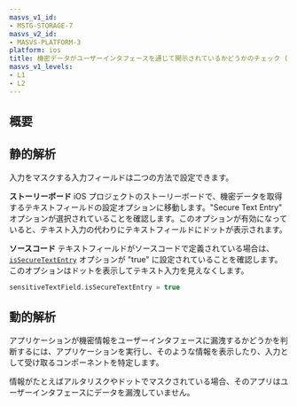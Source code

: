 ```yaml
---
masvs_v1_id:
- MSTG-STORAGE-7
masvs_v2_id:
- MASVS-PLATFORM-3
platform: ios
title: 機密データがユーザーインタフェースを通じて開示されているかどうかのチェック (Checking for Sensitive Data Disclosed Through the User Interface)
masvs_v1_levels:
- L1
- L2
---
```


## 概要

## 静的解析

入力をマスクする入力フィールドは二つの方法で設定できます。

**ストーリーボード**
iOS プロジェクトのストーリーボードで、機密データを取得するテキストフィールドの設定オプションに移動します。"Secure Text Entry" オプションが選択されていることを確認します。このオプションが有効になっていると、テキスト入力の代わりにテキストフィールドにドットが表示されます。

**ソースコード**
テキストフィールドがソースコードで定義されている場合は、[`isSecureTextEntry`](https://developer.apple.com/documentation/uikit/uitextinputtraits/1624427-issecuretextentry "isSecureTextEntry in Text Field") オプションが "true" に設定されていることを確認します。このオプションはドットを表示してテキスト入力を見えなくします。

```swift
sensitiveTextField.isSecureTextEntry = true
```

## 動的解析

アプリケーションが機密情報をユーザーインタフェースに漏洩するかどうかを判断するには、アプリケーションを実行し、そのような情報を表示したり、入力として受け取るコンポーネントを特定します。

情報がたとえばアルタリスクやドットでマスクされている場合、そのアプリはユーザーインタフェースにデータを漏洩していません。
